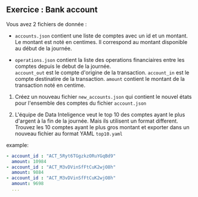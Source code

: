 ## Exercice : Bank account

Vous avez 2 fichiers de donnée :
- `accounts.json` contient une liste de comptes avec un id et un montant. 
Le montant est noté en centimes. Il correspond au montant disponible au début de la journée.

- `operations.json` contient la liste des operations financiaires entre les comptes depuis le debut de la journée.   
`account_out` est le compte d'origine de la transaction.
`account_in` est le compte destinatire de la transaction.
`amount` contient le montant de la transaction noté en centime. 


1) Créez un nouveau fichier `new_accounts.json` qui contient le nouvel états pour l'ensemble des comptes du fichier `account.json`

2) L'équipe de Data Inteligence veut le top 10 des comptes ayant le plus d'argent à la fin de la journée. Mais ils utilisent un format different.  
Trouvez les 10 comptes ayant le plus gros montant et exporter dans un nouveau fichier au format YAML `top10.yaml`

example:
```yaml
- account_id : "ACT_5Ryt6TGgzkzORuYGqBd9"
  amount: 10984
- account_id : "ACT_M3vDVinSfFtCuK2wjO8h"
  amount: 9884
- account_id : "ACT_M3vDVinSfFtCuK2wjO8h"
  amount: 9698
  ...
```